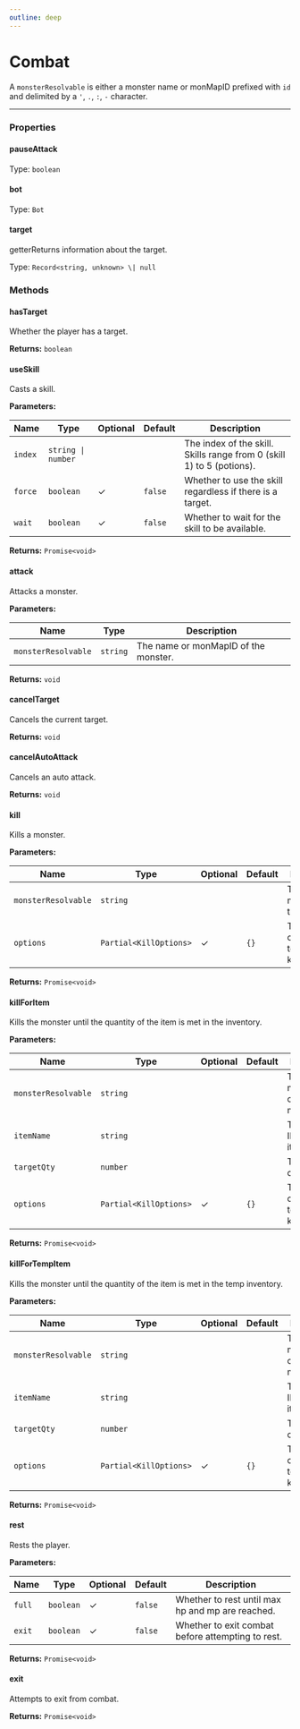 ```yaml
---
outline: deep
---
```


# Combat

A `monsterResolvable` is either a monster name or monMapID prefixed with `id` and delimited by a `'`, `.`, `:`, `-` character.

---

### Properties

#### pauseAttack

Type: `boolean`

#### bot

Type: `Bot`

#### target

​<Badge type="info">getter</Badge>Returns information about the target.

Type: `Record<string, unknown> \| null`

### Methods

#### hasTarget

Whether the player has a target.

**Returns:** `boolean`

#### useSkill

Casts a skill.

**Parameters:**

| Name | Type | Optional | Default | Description |
|------|------|----------|---------|-------------|
| `index` | `string \| number` |  |  | The index of the skill. Skills range from 0 (skill 1) to 5 (potions). |
| `force` | `boolean` | ✓ | `false` | Whether to use the skill regardless if there is a target. |
| `wait` | `boolean` | ✓ | `false` | Whether to wait for the skill to be available. |

**Returns:** `Promise<void>`

#### attack

Attacks a monster.

**Parameters:**

| Name | Type | Description |
|------|------|-------------|
| `monsterResolvable` | `string` | The name or monMapID of the monster. |

**Returns:** `void`

#### cancelTarget

Cancels the current target.

**Returns:** `void`

#### cancelAutoAttack

Cancels an auto attack.

**Returns:** `void`

#### kill

Kills a monster.

**Parameters:**

| Name | Type | Optional | Default | Description |
|------|------|----------|---------|-------------|
| `monsterResolvable` | `string` |  |  | The name or monMapId of the monster. |
| `options` | `Partial<KillOptions>` | ✓ | `{}` | The optional configuration to use for the kill. |

**Returns:** `Promise<void>`

#### killForItem

Kills the monster until the quantity of the item is met in the inventory.

**Parameters:**

| Name | Type | Optional | Default | Description |
|------|------|----------|---------|-------------|
| `monsterResolvable` | `string` |  |  | The name or monMapID of the monster. |
| `itemName` | `string` |  |  | The name or ID of the item. |
| `targetQty` | `number` |  |  | The quantity of the item. |
| `options` | `Partial<KillOptions>` | ✓ | `{}` | The configuration to use for the kill. |

**Returns:** `Promise<void>`

#### killForTempItem

Kills the monster until the quantity of the item is met in the temp inventory.

**Parameters:**

| Name | Type | Optional | Default | Description |
|------|------|----------|---------|-------------|
| `monsterResolvable` | `string` |  |  | The name or monMapID of the monster. |
| `itemName` | `string` |  |  | The name or ID of the item. |
| `targetQty` | `number` |  |  | The quantity of the item. |
| `options` | `Partial<KillOptions>` | ✓ | `{}` | The configuration to use for the kill. |

**Returns:** `Promise<void>`

#### rest

Rests the player.

**Parameters:**

| Name | Type | Optional | Default | Description |
|------|------|----------|---------|-------------|
| `full` | `boolean` | ✓ | `false` | Whether to rest until max hp and mp are reached. |
| `exit` | `boolean` | ✓ | `false` | Whether to exit combat before attempting to rest. |

**Returns:** `Promise<void>`

#### exit

Attempts to exit from combat.

**Returns:** `Promise<void>`

